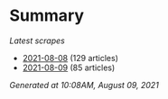 # Summary
*Latest scrapes*
* [2021-08-08](https://github.com/nuuuwan/news_lk/blob/data/news_lk.2021-08-08.json) (129 articles)
* [2021-08-09](https://github.com/nuuuwan/news_lk/blob/data/news_lk.2021-08-09.json) (85 articles)

*Generated at 10:08AM, August 09, 2021*